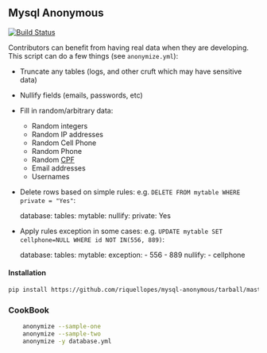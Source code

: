 ## Mysql Anonymous

[![Build Status](https://travis-ci.org/riquellopes/mysql-anonymous.svg?branch=master)](https://travis-ci.org/riquellopes/mysql-anonymous)

Contributors can benefit from having real data when they are
developing.  This script can do a few things (see `anonymize.yml`):

* Truncate any tables (logs, and other cruft which may have sensitive data)
* Nullify fields (emails, passwords, etc)
* Fill in random/arbitrary data:
    * Random integers
    * Random IP addresses
    * Random Cell Phone
    * Random Phone
    * Random [CPF](https://pt.wikipedia.org/wiki/Cadastro_de_pessoas_f%C3%ADsicas)
    * Email addresses
    * Usernames
* Delete rows based on simple rules:  e.g.
  ``DELETE FROM mytable WHERE private = "Yes"``:

    database:
        tables:
            mytable:
                nullify:
                    private: Yes

* Apply rules exception in some cases: e.g.
  ``UPDATE mytable SET cellphone=NULL WHERE id NOT IN(556, 889)``:

  database:
      tables:
          mytable:
              exception:
               - 556
               - 889
              nullify:
               - cellphone

#### Installation
```sh
pip install https://github.com/riquellopes/mysql-anonymous/tarball/master
```
### CookBook
```sh
    anonymize --sample-one
    anonymize --sample-two
    anonymize -y database.yml
```
